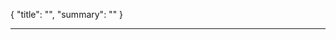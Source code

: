 <!--METADATA-->

{
	"title": "",
	"summary": ""
}

<!--METADATA-->
---
<!--CONTENT-->



<!--CONTENT-->